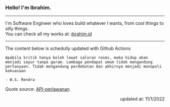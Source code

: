<h3>Hello! I'm Ibrahim.</h3>

---

I'm Software Engineer who loves build whatever I wants, from cool things to silly things. <br>
You can check all my works at: [ibrahim.id](https://ibrahim.id)

---

The content below is schedully updated with Github Actions

    Apabila kritik hanya boleh lewat saluran resmi, maka hidup akan menjadi sayur tanpa garam. Lembaga pendapat umum tidak mengandung pertanyaan. Tidak mengandung perdebatan dan akhirnya menjadi monopoli kekuasaan

    - W.S. Rendra

Quote source: [API-perlawanan](https://github.com/ibamibrhm/api-perlawanan)

<div dir="rtl">
updated at: 11/1/2022
</div>